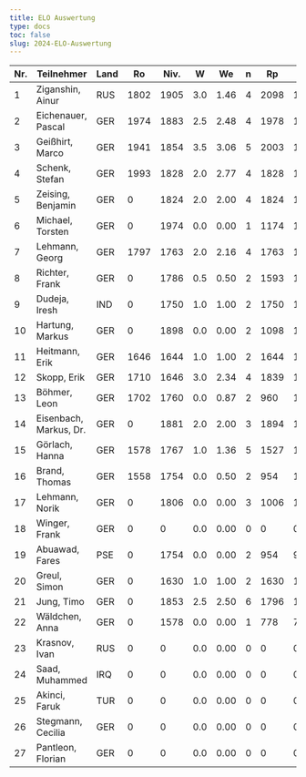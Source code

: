 ```yaml
---
title: ELO Auswertung
type: docs
toc: false
slug: 2024-ELO-Auswertung
---
```


| Nr. | Teilnehmer             | Land | Ro   | Niv. | W   | We   | n   | Rp   | Rn   | Diff./K  |
| --- | ---------------------- | ---- | ---- | ---- | --- | ---- | --- | ---- | ---- | -------- |
| 1   | Ziganshin, Ainur       | RUS  | 1802 | 1905 | 3.0 | 1.46 | 4   | 2098 | 1833 | +30.80/2 |
| 2   | Eichenauer, Pascal     | GER  | 1974 | 1883 | 2.5 | 2.48 | 4   | 1978 | 1974 | + 0.40/2 |
| 3   | Geißhirt, Marco        | GER  | 1941 | 1854 | 3.5 | 3.06 | 5   | 2003 | 1950 | + 8.80/2 |
| 4   | Schenk, Stefan         | GER  | 1993 | 1828 | 2.0 | 2.77 | 4   | 1828 | 1978 | -15.40/2 |
| 5   | Zeising, Benjamin      | GER  | 0    | 1824 | 2.0 | 2.00 | 4   | 1824 | 1824 | + 0.00/0 |
| 6   | Michael, Torsten       | GER  | 0    | 1974 | 0.0 | 0.00 | 1   | 1174 | 1174 | + 0.00/0 |
| 7   | Lehmann, Georg         | GER  | 1797 | 1763 | 2.0 | 2.16 | 4   | 1763 | 1794 | - 3.20/2 |
| 8   | Richter, Frank         | GER  | 0    | 1786 | 0.5 | 0.50 | 2   | 1593 | 1593 | + 0.00/0 |
| 9   | Dudeja, Iresh          | IND  | 0    | 1750 | 1.0 | 1.00 | 2   | 1750 | 1750 | + 0.00/0 |
| 10  | Hartung, Markus        | GER  | 0    | 1898 | 0.0 | 0.00 | 2   | 1098 | 1098 | + 0.00/0 |
| 11  | Heitmann, Erik         | GER  | 1646 | 1644 | 1.0 | 1.00 | 2   | 1644 | 1646 | + 0.00/4 |
| 12  | Skopp, Erik            | GER  | 1710 | 1646 | 3.0 | 2.34 | 4   | 1839 | 1723 | +13.20/2 |
| 13  | Böhmer, Leon           | GER  | 1702 | 1760 | 0.0 | 0.87 | 2   | 960  | 1668 | -34.80/4 |
| 14  | Eisenbach, Markus, Dr. | GER  | 0    | 1881 | 2.0 | 2.00 | 3   | 1894 | 1894 | + 0.00/0 |
| 15  | Görlach, Hanna         | GER  | 1578 | 1767 | 1.0 | 1.36 | 5   | 1527 | 1564 | -14.40/4 |
| 16  | Brand, Thomas          | GER  | 1558 | 1754 | 0.0 | 0.50 | 2   | 954  | 1538 | -20.00/4 |
| 17  | Lehmann, Norik         | GER  | 0    | 1806 | 0.0 | 0.00 | 3   | 1006 | 1006 | + 0.00/0 |
| 18  | Winger, Frank          | GER  | 0    | 0    | 0.0 | 0.00 | 0   | 0    | 0    | + 0.00/0 |
| 19  | Abuawad, Fares         | PSE  | 0    | 1754 | 0.0 | 0.00 | 2   | 954  | 954  | + 0.00/0 |
| 20  | Greul, Simon           | GER  | 0    | 1630 | 1.0 | 1.00 | 2   | 1630 | 1630 | + 0.00/0 |
| 21  | Jung, Timo             | GER  | 0    | 1853 | 2.5 | 2.50 | 6   | 1796 | 1796 | + 0.00/0 |
| 22  | Wäldchen, Anna         | GER  | 0    | 1578 | 0.0 | 0.00 | 1   | 778  | 778  | + 0.00/0 |
| 23  | Krasnov, Ivan          | RUS  | 0    | 0    | 0.0 | 0.00 | 0   | 0    | 0    | + 0.00/0 |
| 24  | Saad, Muhammed         | IRQ  | 0    | 0    | 0.0 | 0.00 | 0   | 0    | 0    | + 0.00/0 |
| 25  | Akinci, Faruk          | TUR  | 0    | 0    | 0.0 | 0.00 | 0   | 0    | 0    | + 0.00/0 |
| 26  | Stegmann, Cecilia      | GER  | 0    | 0    | 0.0 | 0.00 | 0   | 0    | 0    | + 0.00/0 |
| 27  | Pantleon, Florian      | GER  | 0    | 0    | 0.0 | 0.00 | 0   | 0    | 0    | + 0.00/0 |